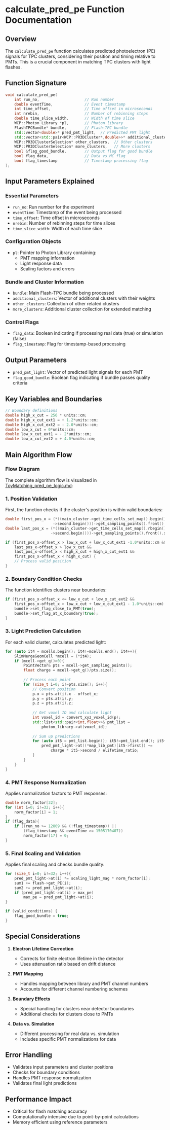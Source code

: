 # calculate_pred_pe Function Documentation

## Overview
The `calculate_pred_pe` function calculates predicted photoelectron (PE) signals for TPC clusters, considering their position and timing relative to PMTs. This is a crucial component in matching TPC clusters with light flashes.

## Function Signature
```cpp
void calculate_pred_pe(
    int run_no,                    // Run number
    double eventTime,              // Event timestamp
    int time_offset,               // Time offset in microseconds
    int nrebin,                    // Number of rebinning steps
    double time_slice_width,       // Width of time slice
    WCP::Photon_Library *pl,       // Photon library
    FlashTPCBundle* bundle,        // Flash-TPC bundle
    std::vector<double>* pred_pmt_light,  // Predicted PMT light
    std::vector<std::pair<WCP::PR3DCluster*,double>>* additional_clusters,  // Additional clusters
    WCP::PR3DClusterSelection* other_clusters,  // Other clusters
    WCP::PR3DClusterSelection* more_clusters,   // More clusters
    bool &flag_good_bundle,        // Output flag for good bundle
    bool flag_data,                // Data vs MC flag
    bool flag_timestamp            // Timestamp processing flag
);
```

## Input Parameters Explained

### Essential Parameters
- `run_no`: Run number for the experiment
- `eventTime`: Timestamp of the event being processed
- `time_offset`: Time offset in microseconds
- `nrebin`: Number of rebinning steps for time slices
- `time_slice_width`: Width of each time slice

### Configuration Objects
- `pl`: Pointer to Photon Library containing:
  - PMT mapping information
  - Light response data
  - Scaling factors and errors

### Bundle and Cluster Information
- `bundle`: Main Flash-TPC bundle being processed
- `additional_clusters`: Vector of additional clusters with their weights
- `other_clusters`: Collection of other related clusters
- `more_clusters`: Additional cluster collection for extended matching

### Control Flags
- `flag_data`: Boolean indicating if processing real data (true) or simulation (false)
- `flag_timestamp`: Flag for timestamp-based processing

## Output Parameters

- `pred_pmt_light`: Vector of predicted light signals for each PMT
- `flag_good_bundle`: Boolean flag indicating if bundle passes quality criteria

## Key Variables and Boundaries

```cpp
// Boundary definitions
double high_x_cut = 256 * units::cm;
double high_x_cut_ext1 = + 1.2*units::cm;
double high_x_cut_ext2 = - 2.0*units::cm;
double low_x_cut = 0*units::cm;
double low_x_cut_ext1 = - 2*units::cm;
double low_x_cut_ext2 = + 4.0*units::cm;
```

## Main Algorithm Flow

### Flow Diagram

The complete algorithm flow is visualized in [ToyMatching_pred_pe_logic.md](ToyMatching_pred_pe_logic.md):

### 1. Position Validation
First, the function checks if the cluster's position is within valid boundaries:

```cpp
double first_pos_x = (*((main_cluster->get_time_cells_set_map().begin())
                     ->second.begin()))->get_sampling_points().front().x;
double last_pos_x = (*((main_cluster->get_time_cells_set_map().rbegin())
                    ->second.begin()))->get_sampling_points().front().x;

if (first_pos_x-offset_x > low_x_cut + low_x_cut_ext1 -1.0*units::cm &&
    last_pos_x-offset_x > low_x_cut &&
    last_pos_x-offset_x < high_x_cut + high_x_cut_ext1 &&
    first_pos_x-offset_x < high_x_cut) {
    // Process valid position
}
```

### 2. Boundary Condition Checks
The function identifies clusters near boundaries:

```cpp
if (first_pos_x-offset_x <= low_x_cut + low_x_cut_ext2 && 
    first_pos_x-offset_x > low_x_cut + low_x_cut_ext1 - 1.0*units::cm) {
    bundle->set_flag_close_to_PMT(true);
    bundle->set_flag_at_x_boundary(true);
}
```

### 3. Light Prediction Calculation
For each valid cluster, calculates predicted light:

```cpp
for (auto it4 = mcells.begin(); it4!=mcells.end(); it4++){
    SlimMergeGeomCell *mcell = (*it4);
    if (mcell->get_q()>0){
        PointVector& pts = mcell->get_sampling_points();
        float charge = mcell->get_q()/pts.size();
        
        // Process each point
        for (size_t i=0; i!=pts.size(); i++){
            // Convert position
            p.x = pts.at(i).x - offset_x;
            p.y = pts.at(i).y;
            p.z = pts.at(i).z;
            
            // Get voxel ID and calculate light
            int voxel_id = convert_xyz_voxel_id(p);
            std::list<std::pair<int,float>>& pmt_list = 
                photon_library->at(voxel_id);
                
            // Sum up predictions
            for (auto it5 = pmt_list.begin(); it5!=pmt_list.end(); it5++){
                pred_pmt_light->at((*map_lib_pmt)[it5->first]) += 
                    charge * it5->second / elifetime_ratio;
            }
        }
    }
}
```

### 4. PMT Response Normalization
Applies normalization factors to PMT responses:

```cpp
double norm_factor[32];
for (int i=0; i!=32; i++){
    norm_factor[i] = 1;
}
if (flag_data){
    if ((run_no >= 12809 && (!flag_timestamp)) || 
        (flag_timestamp && eventTime >= 1505170407))
        norm_factor[17] = 0;
}
```

### 5. Final Scaling and Validation
Applies final scaling and checks bundle quality:

```cpp
for (size_t i=0; i!=32; i++){
    pred_pmt_light->at(i) *= scaling_light_mag * norm_factor[i];
    sum1 += flash->get_PE(i);
    sum2 += pred_pmt_light->at(i);
    if (pred_pmt_light->at(i) > max_pe)
        max_pe = pred_pmt_light->at(i);
}

if (valid_conditions) {
    flag_good_bundle = true;
}
```

## Special Considerations

1. **Electron Lifetime Correction**
   - Corrects for finite electron lifetime in the detector
   - Uses attenuation ratio based on drift distance

2. **PMT Mapping**
   - Handles mapping between library and PMT channel numbers
   - Accounts for different channel numbering schemes

3. **Boundary Effects**
   - Special handling for clusters near detector boundaries
   - Additional checks for clusters close to PMTs

4. **Data vs. Simulation**
   - Different processing for real data vs. simulation
   - Includes specific PMT normalizations for data

## Error Handling

- Validates input parameters and cluster positions
- Checks for boundary conditions
- Handles PMT response normalization
- Validates final light predictions

## Performance Impact

- Critical for flash matching accuracy
- Computationally intensive due to point-by-point calculations
- Memory efficient using reference parameters